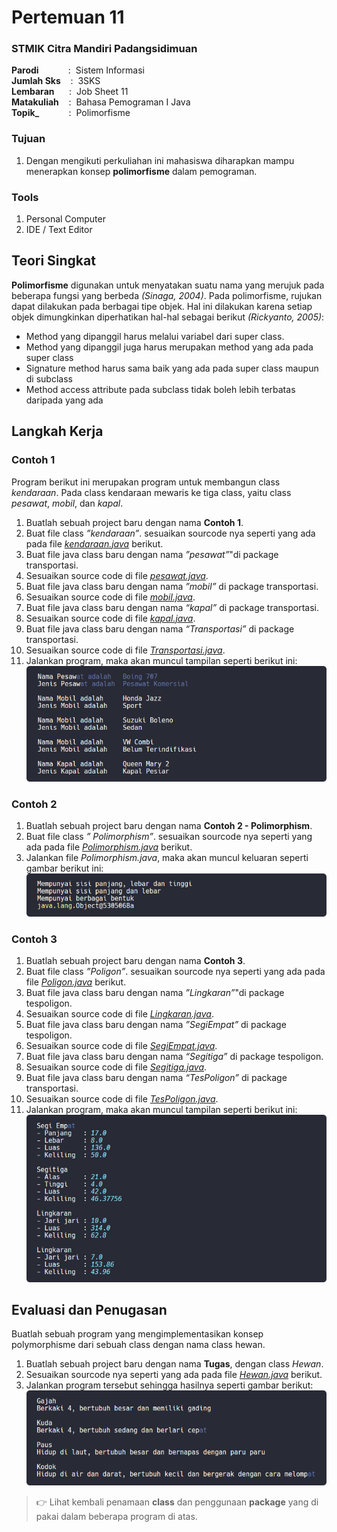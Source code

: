 # Pertemuan 11

### STMIK Citra Mandiri Padangsidimuan

**Parodi**&nbsp;&nbsp;&nbsp;&nbsp;&nbsp;&nbsp;&nbsp;&nbsp;&nbsp;&nbsp;&nbsp;&nbsp;:&nbsp;&nbsp;Sistem Informasi <br>
**Jumlah Sks**&nbsp;&nbsp;&nbsp;&nbsp;:&nbsp;&nbsp;3SKS <br>
**Lembaran**&nbsp;&nbsp;&nbsp;&nbsp;&nbsp;&nbsp;:&nbsp;&nbsp;Job Sheet 11 <br>
**Matakuliah**&nbsp;&nbsp;&nbsp;&nbsp;:&nbsp;&nbsp;Bahasa Pemograman I Java<br>
**Topik_**&nbsp;&nbsp;&nbsp;&nbsp;&nbsp;&nbsp;&nbsp;&nbsp;&nbsp;&nbsp;&nbsp;&nbsp;:&nbsp;&nbsp;Polimorfisme

### Tujuan

1. Dengan mengikuti perkuliahan ini mahasiswa diharapkan mampu menerapkan konsep **polimorfisme** dalam pemograman.

### Tools

1. Personal Computer
2. IDE / Text Editor

## Teori Singkat

**Polimorfisme** digunakan untuk menyatakan suatu nama yang merujuk pada beberapa fungsi yang berbeda _(Sinaga, 2004)_. Pada polimorfisme, rujukan dapat dilakukan pada berbagai tipe objek. Hal ini dilakukan karena setiap objek dimungkinkan diperhatikan hal-hal sebagai berikut _(Rickyanto, 2005)_:
- Method yang dipanggil harus melalui variabel dari super class.
- Method yang dipanggil juga harus merupakan method yang ada pada super class
- Signature method harus sama baik yang ada pada super class maupun di subclass
- Method access attribute pada subclass tidak boleh lebih terbatas daripada yang ada 

## Langkah Kerja

### Contoh 1

Program berikut ini merupakan program untuk membangun class _kendaraan_. Pada class kendaraan mewaris ke tiga class, yaitu class _pesawat_, _mobil_, dan _kapal_.
1. Buatlah sebuah project baru dengan nama **Contoh 1**.
2. Buat file class _”kendaraan”_. sesuaikan sourcode nya seperti yang ada pada file [_kendaraan.java_](https://github.com/Fajar-ab/Pemograman-Dasar-JAVA-SCM/blob/master/Pertemuan%2011/Contoh%201/src/trasportasi/kendaraan.java "Buka Github") berikut.
3. Buat file java class baru dengan nama _”pesawat”_"di package transportasi.
4. Sesuaikan source code di file [_pesawat.java_](https://github.com/Fajar-ab/Pemograman-Dasar-JAVA-SCM/blob/master/Pertemuan%2011/Contoh%201/src/trasportasi/pesawat.java "Buka Github").
5. Buat file java class baru dengan nama _”mobil”_ di package transportasi.
6. Sesuaikan source code di file [_mobil.java_](https://github.com/Fajar-ab/Pemograman-Dasar-JAVA-SCM/blob/master/Pertemuan%2011/Contoh%201/src/trasportasi/mobil.java "Buka Github").
7. Buat file java class baru dengan nama _“kapal”_ di package transportasi.
8. Sesuaikan source code di file [_kapal.java_](https://github.com/Fajar-ab/Pemograman-Dasar-JAVA-SCM/blob/master/Pertemuan%2011/Contoh%201/src/trasportasi/kapal.java "Buka Github").
9. Buat file java class baru dengan nama _“Transportasi”_ di package transportasi.
10. Sesuaikan source code di file [_Transportasi.java_](https://github.com/Fajar-ab/Pemograman-Dasar-JAVA-SCM/blob/master/Pertemuan%2011/Contoh%201/src/trasportasi/Transportasi.java "Buka Github").
3. Jalankan program, maka akan muncul tampilan seperti berikut ini: <br>
![Output - Contoh 1](https://github.com/Fajar-ab/Pemograman-Dasar-JAVA-SCM/blob/master/Image/%23P11%20-%2001.png "Output - Contoh 1")

### Contoh 2

1. Buatlah sebuah project baru dengan nama **Contoh 2 - Polimorphism**.
2. Buat file class _” Polimorphism”_. sesuaikan sourcode nya seperti yang ada pada file [_Polimorphism.java_](https://github.com/Fajar-ab/Pemograman-Dasar-JAVA-SCM/blob/master/Pertemuan%2011/Contoh%202%20-%20Polimorphism/src/polimorphism/Polimorphism.java "Buka Github") berikut.
3. Jalankan file _Polimorphism.java_, maka akan muncul keluaran seperti gambar berikut ini: <br>
![Output - Polimorphism](https://github.com/Fajar-ab/Pemograman-Dasar-JAVA-SCM/blob/master/Image/%23P11%20-%2002.png "Output - Polimorphism")

### Contoh 3

1. Buatlah sebuah project baru dengan nama **Contoh 3**.
2. Buat file class _”Poligon”_. sesuaikan sourcode nya seperti yang ada pada file [_Poligon.java_](https://github.com/Fajar-ab/Pemograman-Dasar-JAVA-SCM/blob/master/Pertemuan%2011/Contoh%203%20-%20Poligon/src/tespoligon/Poligon.java "Buka Github") berikut.
3. Buat file java class baru dengan nama _”Lingkaran”_"di package tespoligon.
4. Sesuaikan source code di file [_Lingkaran.java_](https://github.com/Fajar-ab/Pemograman-Dasar-JAVA-SCM/blob/master/Pertemuan%2011/Contoh%203%20-%20Poligon/src/tespoligon/Lingkaran.java "Buka Github").
5. Buat file java class baru dengan nama _”SegiEmpat”_ di package tespoligon.
6. Sesuaikan source code di file [_SegiEmpat.java_](https://github.com/Fajar-ab/Pemograman-Dasar-JAVA-SCM/blob/master/Pertemuan%2011/Contoh%203%20-%20Poligon/src/tespoligon/SegiEmpat.java "Buka Github").
7. Buat file java class baru dengan nama _“Segitiga”_ di package tespoligon.
8. Sesuaikan source code di file [_Segitiga.java_](https://github.com/Fajar-ab/Pemograman-Dasar-JAVA-SCM/blob/master/Pertemuan%2011/Contoh%203%20-%20Poligon/src/tespoligon/Segitiga.java "Buka Github").
9. Buat file java class baru dengan nama _“TesPoligon”_ di package transportasi.
10. Sesuaikan source code di file [_TesPoligon.java_](https://github.com/Fajar-ab/Pemograman-Dasar-JAVA-SCM/blob/master/Pertemuan%2011/Contoh%203%20-%20Poligon/src/tespoligon/TesPoligon.java "Buka Github").
3. Jalankan program, maka akan muncul tampilan seperti berikut ini: <br>
![Output - Poligon](https://github.com/Fajar-ab/Pemograman-Dasar-JAVA-SCM/blob/master/Image/%23P11%20-%2003.png "Output - Poligon")

## Evaluasi dan Penugasan

Buatlah sebuah program yang mengimplementasikan konsep polymorphisme dari sebuah class dengan nama class hewan. 

1. Buatlah sebuah project baru dengan nama **Tugas**, dengan class *Hewan*.
2. Sesuaikan sourcode nya seperti yang ada pada file [_Hewan.java_](https://github.com/Fajar-ab/Pemograman-Dasar-JAVA-SCM/blob/master/Pertemuan%2011/Tugas/src/com/tugas/Hewan.java "Buka Github") berikut.
3. Jalankan program tersebut sehingga hasilnya seperti gambar berikut:
![Output - Hewan](https://github.com/Fajar-ab/Pemograman-Dasar-JAVA-SCM/blob/master/Image/%23P11%20-%2004.png "Output - Hewan")

> 👉 Lihat kembali penamaan **class** dan penggunaan **package** yang di pakai dalam beberapa program di atas.
